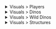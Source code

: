 <details>
<summary>Visuals > Players</summary>
&emsp;&emsp;Enemy Players
<br>&emsp;&emsp;Tribe Players
<br>&emsp;&emsp;Allied Players
<br>&emsp;&emsp;Sleeping Players
<br>&emsp;&emsp;Player Corpse
</details>


<details>
<summary>Visuals > Dinos</summary>
&emsp;&emsp;Enemy Tamed Dinos
<br>&emsp;&emsp;Tribe Tamed Dinos
<br>&emsp;&emsp;Tamed Dino Corpse
</details>


<details>
<summary>Visuals > Wild Dinos</summary>
&emsp;&emsp;Wild Dinos
<br>&emsp;&emsp;Wild Dino Corpse
</details>

<details>
<summary>Visuals > Structures</summary>
&emsp;&emsp;Turrets
<br>&emsp;&emsp;Structures
</details>
